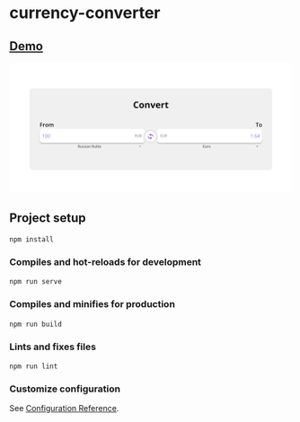 # currency-converter

## [Demo](https://lemeshkonastya.github.io/currency-converter)

![Deploy project](https://github.com/LemeshkoNastya/currency-converter/blob/main/demo.png)

## Project setup

```
npm install
```

### Compiles and hot-reloads for development

```
npm run serve
```

### Compiles and minifies for production

```
npm run build
```

### Lints and fixes files

```
npm run lint
```

### Customize configuration

See [Configuration Reference](https://cli.vuejs.org/config/).
